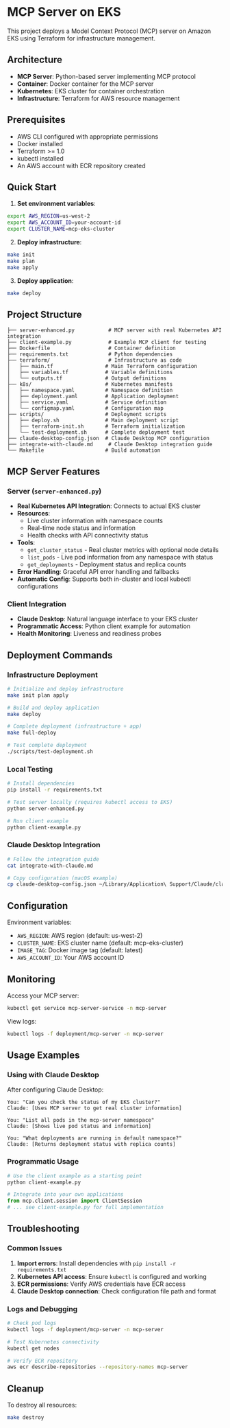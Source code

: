 # MCP Server on EKS

This project deploys a Model Context Protocol (MCP) server on Amazon EKS using Terraform for infrastructure management.

## Architecture

- **MCP Server**: Python-based server implementing MCP protocol
- **Container**: Docker container for the MCP server
- **Kubernetes**: EKS cluster for container orchestration
- **Infrastructure**: Terraform for AWS resource management

## Prerequisites

- AWS CLI configured with appropriate permissions
- Docker installed
- Terraform >= 1.0
- kubectl installed
- An AWS account with ECR repository created

## Quick Start

1. **Set environment variables**:
```bash
export AWS_REGION=us-west-2
export AWS_ACCOUNT_ID=your-account-id
export CLUSTER_NAME=mcp-eks-cluster
```

2. **Deploy infrastructure**:
```bash
make init
make plan
make apply
```

3. **Deploy application**:
```bash
make deploy
```

## Project Structure

```
├── server-enhanced.py           # MCP server with real Kubernetes API integration
├── client-example.py            # Example MCP client for testing
├── Dockerfile                   # Container definition
├── requirements.txt             # Python dependencies
├── terraform/                   # Infrastructure as code
│   ├── main.tf                 # Main Terraform configuration
│   ├── variables.tf            # Variable definitions
│   └── outputs.tf              # Output definitions
├── k8s/                        # Kubernetes manifests
│   ├── namespace.yaml          # Namespace definition
│   ├── deployment.yaml         # Application deployment
│   ├── service.yaml            # Service definition
│   └── configmap.yaml          # Configuration map
├── scripts/                    # Deployment scripts
│   ├── deploy.sh               # Main deployment script
│   ├── terraform-init.sh       # Terraform initialization
│   └── test-deployment.sh      # Complete deployment test
├── claude-desktop-config.json  # Claude Desktop MCP configuration
├── integrate-with-claude.md     # Claude Desktop integration guide
└── Makefile                    # Build automation
```

## MCP Server Features

### Server (`server-enhanced.py`) 
- **Real Kubernetes API Integration**: Connects to actual EKS cluster
- **Resources**: 
  - Live cluster information with namespace counts
  - Real-time node status and information
  - Health checks with API connectivity status
- **Tools**: 
  - `get_cluster_status` - Real cluster metrics with optional node details
  - `list_pods` - Live pod information from any namespace with status
  - `get_deployments` - Deployment status and replica counts
- **Error Handling**: Graceful API error handling and fallbacks
- **Automatic Config**: Supports both in-cluster and local kubectl configurations

### Client Integration
- **Claude Desktop**: Natural language interface to your EKS cluster
- **Programmatic Access**: Python client example for automation
- **Health Monitoring**: Liveness and readiness probes

## Deployment Commands

### Infrastructure Deployment
```bash
# Initialize and deploy infrastructure
make init plan apply

# Build and deploy application
make deploy

# Complete deployment (infrastructure + app)
make full-deploy

# Test complete deployment
./scripts/test-deployment.sh
```

### Local Testing
```bash
# Install dependencies
pip install -r requirements.txt

# Test server locally (requires kubectl access to EKS)
python server-enhanced.py

# Run client example
python client-example.py
```

### Claude Desktop Integration
```bash
# Follow the integration guide
cat integrate-with-claude.md

# Copy configuration (macOS example)
cp claude-desktop-config.json ~/Library/Application\ Support/Claude/claude_desktop_config.json
```

## Configuration

Environment variables:
- `AWS_REGION`: AWS region (default: us-west-2)
- `CLUSTER_NAME`: EKS cluster name (default: mcp-eks-cluster)
- `IMAGE_TAG`: Docker image tag (default: latest)
- `AWS_ACCOUNT_ID`: Your AWS account ID

## Monitoring

Access your MCP server:
```bash
kubectl get service mcp-server-service -n mcp-server
```

View logs:
```bash
kubectl logs -f deployment/mcp-server -n mcp-server
```

## Usage Examples

### Using with Claude Desktop
After configuring Claude Desktop:
```
You: "Can you check the status of my EKS cluster?"
Claude: [Uses MCP server to get real cluster information]

You: "List all pods in the mcp-server namespace"
Claude: [Shows live pod status and information]

You: "What deployments are running in default namespace?"
Claude: [Returns deployment status with replica counts]
```

### Programmatic Usage
```python
# Use the client example as a starting point
python client-example.py

# Integrate into your own applications
from mcp.client.session import ClientSession
# ... see client-example.py for full implementation
```

## Troubleshooting

### Common Issues
1. **Import errors**: Install dependencies with `pip install -r requirements.txt`
2. **Kubernetes API access**: Ensure `kubectl` is configured and working
3. **ECR permissions**: Verify AWS credentials have ECR access
4. **Claude Desktop connection**: Check configuration file path and format

### Logs and Debugging
```bash
# Check pod logs
kubectl logs -f deployment/mcp-server -n mcp-server

# Test Kubernetes connectivity
kubectl get nodes

# Verify ECR repository
aws ecr describe-repositories --repository-names mcp-server
```

## Cleanup

To destroy all resources:
```bash
make destroy
```
